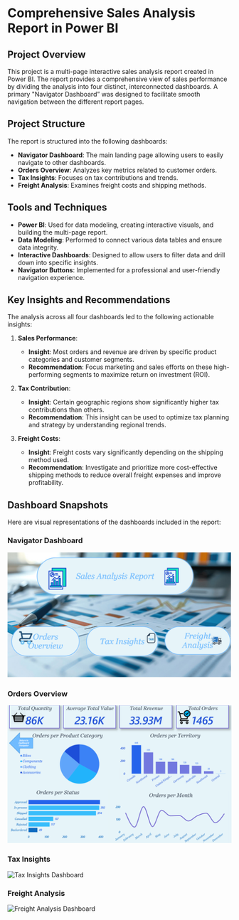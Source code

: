 # Comprehensive Sales Analysis Report in Power BI

## Project Overview

This project is a multi-page interactive sales analysis report created in Power BI. The report provides a comprehensive view of sales performance by dividing the analysis into four distinct, interconnected dashboards. A primary "Navigator Dashboard” was designed to facilitate smooth navigation between the different report pages.

## Project Structure

The report is structured into the following dashboards:

- **Navigator Dashboard**: The main landing page allowing users to easily navigate to other dashboards.
- **Orders Overview**: Analyzes key metrics related to customer orders.
- **Tax Insights**: Focuses on tax contributions and trends.
- **Freight Analysis**: Examines freight costs and shipping methods.

## Tools and Techniques

- **Power BI**: Used for data modeling, creating interactive visuals, and building the multi-page report.
- **Data Modeling**: Performed to connect various data tables and ensure data integrity.
- **Interactive Dashboards**: Designed to allow users to filter data and drill down into specific insights.
- **Navigator Buttons**: Implemented for a professional and user-friendly navigation experience.

## Key Insights and Recommendations

The analysis across all four dashboards led to the following actionable insights:

1.  **Sales Performance**:
    - **Insight**: Most orders and revenue are driven by specific product categories and customer segments.
    - **Recommendation**: Focus marketing and sales efforts on these high-performing segments to maximize return on investment (ROI).

2.  **Tax Contribution**:
    - **Insight**: Certain geographic regions show significantly higher tax contributions than others.
    - **Recommendation**: This insight can be used to optimize tax planning and strategy by understanding regional trends.

3.  **Freight Costs**:
    - **Insight**: Freight costs vary significantly depending on the shipping method used.
    - **Recommendation**: Investigate and prioritize more cost-effective shipping methods to reduce overall freight expenses and improve profitability.

## Dashboard Snapshots

Here are visual representations of the dashboards included in the report:

### Navigator Dashboard
![Navigator Dashboard](https://github.com/Esraa-MOhamed7/Multi-Page-Sales-Analysis-PowerBI/blob/main/navigator_dashboard.png)

### Orders Overview
![Orders Overview Dashboard](https://github.com/Esraa-MOhamed7/Multi-Page-Sales-Analysis-PowerBI/blob/main/orders_overview.png)

### Tax Insights
![Tax Insights Dashboard](tax_insights_snapshot.png)

### Freight Analysis
![Freight Analysis Dashboard](freight_analysis_snapshot.png)


